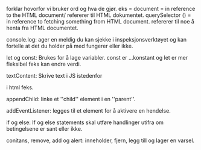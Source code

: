forklar hovorfor vi bruker ord og hva de gjør. eks =
document = in reference to the HTML document/ refererer til HTML dokumentet.
querySelector () = in reference to fetching something from HTML document. refererer til noe å henta fra HTML documentet. 

console.log: ager en meldig du kan sjekke i inspeksjonsverktøyet og kan fortelle at det du holder på med fungerer eller ikke.

let og const: Brukes for å lage variabler. const er ...konstant og let er mer fleksibel feks kan endre verdi.

textContent: Skrive text i JS  istedenfor <p> i html feks.

appendChild: linke et ''child'' element i en ''parent''.

addEventListener: legges til et element for å aktivere en hendelse.

if og else: If og else statements skal utføre handlinger utifra om betingelsene er sant eller ikke.

conitans, remove, add og alert: inneholder, fjern, legg till og lager en varsel.

